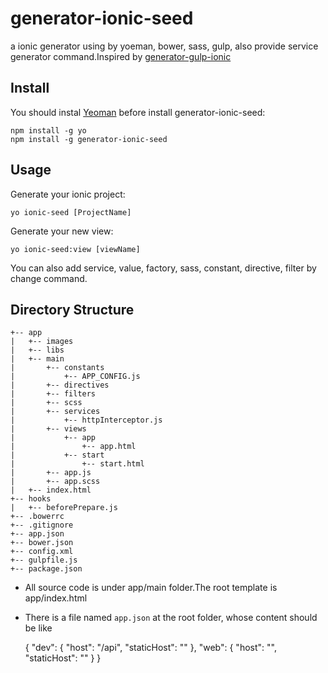 # generator-ionic-seed

a ionic generator using by yoeman, bower, sass, gulp, also provide service generator command.Inspired by [generator-gulp-ionic](https://github.com/njleonzhang/generator-gulp-ionic)

## Install

You should instal [Yeoman](http://yeoman.io/) before install generator-ionic-seed:

    npm install -g yo
    npm install -g generator-ionic-seed

## Usage

Generate your ionic project:

    yo ionic-seed [ProjectName]

Generate your new view:

    yo ionic-seed:view [viewName]

You can also add service, value, factory, sass, constant, directive, filter by change command.

## Directory Structure

```
+-- app
|   +-- images 
|   +-- libs
|   +-- main 
|       +-- constants
|           +-- APP_CONFIG.js
|       +-- directives
|       +-- filters
|       +-- scss
|       +-- services
|           +-- httpInterceptor.js
|       +-- views
|           +-- app
|               +-- app.html
|           +-- start
|               +-- start.html
|       +-- app.js
|       +-- app.scss
|   +-- index.html
+-- hooks
|   +-- beforePrepare.js
+-- .bowerrc
+-- .gitignore
+-- app.json
+-- bower.json
+-- config.xml
+-- gulpfile.js
+-- package.json
```

* All source code is under app/main folder.The root template is app/index.html
* There is a file named `app.json` at the root folder, whose content should be like


    {
        "dev": {
            "host": "/api",
            "staticHost": ""
        },
        "web": {
            "host": "",
            "staticHost": ""
        }
    }
